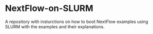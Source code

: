 # NextFlow-on-SLURM
A repository with insturctions on how to boot NextFlow examples using SLURM with the examples and their explanations.
